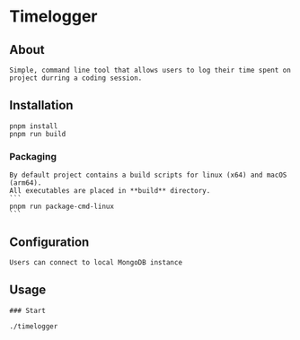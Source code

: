# Timelogger

## About
    Simple, command line tool that allows users to log their time spent on project durring a coding session.

## Installation
```
pnpm install
pnpm run build
```
### Packaging
    By default project contains a build scripts for linux (x64) and macOS (arm64).
    All executables are placed in **build** directory.
    ```
    pnpm run package-cmd-linux
    ```
## Configuration
    Users can connect to local MongoDB instance 

## Usage

    ### Start

    ./timelogger 
